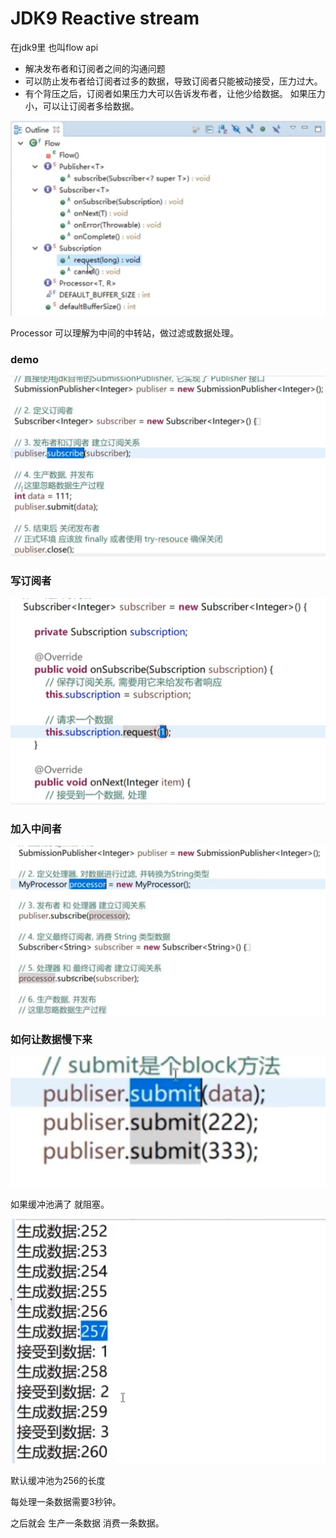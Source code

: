 # JDK9 Reactive stream

在jdk9里 也叫flow api

* 解决发布者和订阅者之间的沟通问题
* 可以防止发布者给订阅者过多的数据，导致订阅者只能被动接受，压力过大。
* 有个背压之后，订阅者如果压力大可以告诉发布者，让他少给数据。 如果压力小，可以让订阅者多给数据。

![](../.gitbook/assets/image%20%28367%29.png)

Processor 可以理解为中间的中转站，做过滤或数据处理。



### demo

![](../.gitbook/assets/image%20%28368%29.png)

### 写订阅者

![](../.gitbook/assets/image%20%28358%29.png)

### 加入中间者

![](../.gitbook/assets/image%20%28364%29.png)

### 如何让数据慢下来

![](../.gitbook/assets/image%20%28355%29.png)

如果缓冲池满了 就阻塞。

![](../.gitbook/assets/image%20%28356%29.png)

默认缓冲池为256的长度

每处理一条数据需要3秒钟。

之后就会 生产一条数据  消费一条数据。

